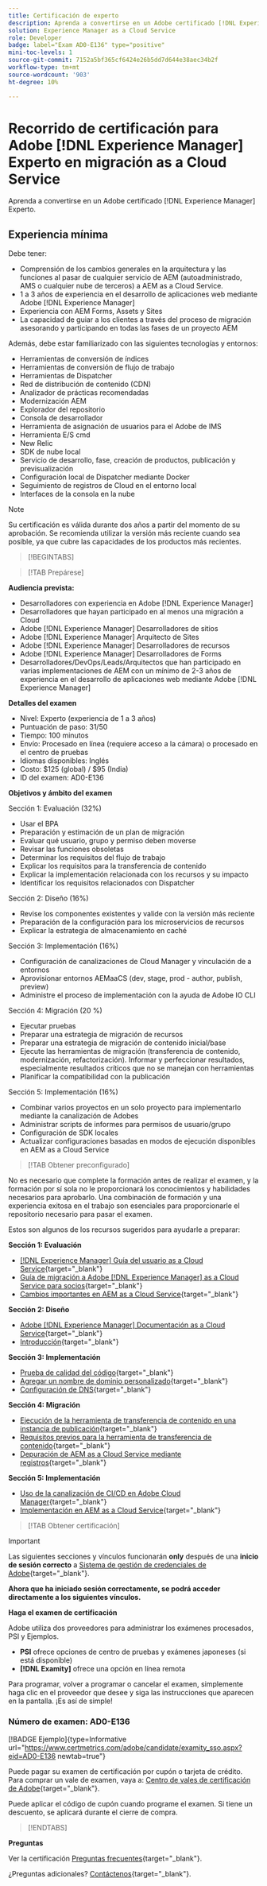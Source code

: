 ```yaml
---
title: Certificación de experto
description: Aprenda a convertirse en un Adobe certificado [!DNL Experience Manager] experto.
solution: Experience Manager as a Cloud Service
role: Developer
badge: label="Exam AD0-E136" type="positive"
mini-toc-levels: 1
source-git-commit: 7152a5bf365cf6424e26b5dd7d644e38aec34b2f
workflow-type: tm+mt
source-wordcount: '903'
ht-degree: 10%

---
```


# Recorrido de certificación para Adobe [!DNL Experience Manager] Experto en migración as a Cloud Service

Aprenda a convertirse en un Adobe certificado [!DNL Experience Manager] Experto.

## Experiencia mínima

Debe tener:

* Comprensión de los cambios generales en la arquitectura y las funciones al pasar de cualquier servicio de AEM (autoadministrado, AMS o cualquier nube de terceros) a AEM as a Cloud Service.
* 1 a 3 años de experiencia en el desarrollo de aplicaciones web mediante Adobe [!DNL Experience Manager]
* Experiencia con AEM Forms, Assets y Sites
* La capacidad de guiar a los clientes a través del proceso de migración asesorando y participando en todas las fases de un proyecto AEM

Además, debe estar familiarizado con las siguientes tecnologías y entornos:

* Herramientas de conversión de índices
* Herramientas de conversión de flujo de trabajo
* Herramientas de Dispatcher
* Red de distribución de contenido (CDN)
* Analizador de prácticas recomendadas
* Modernización AEM
* Explorador del repositorio
* Consola de desarrollador
* Herramienta de asignación de usuarios para el Adobe de IMS
* Herramienta E/S cmd
* New Relic
* SDK de nube local
* Servicio de desarrollo, fase, creación de productos, publicación y previsualización
* Configuración local de Dispatcher mediante Docker
* Seguimiento de registros de Cloud en el entorno local
* Interfaces de la consola en la nube

>[!NOTE]
>
>Su certificación es válida durante dos años a partir del momento de su aprobación. Se recomienda utilizar la versión más reciente cuando sea posible, ya que cubre las capacidades de los productos más recientes.

>[!BEGINTABS]

>[!TAB Prepárese]

**Audiencia prevista:**

* Desarrolladores con experiencia en Adobe [!DNL Experience Manager]
* Desarrolladores que hayan participado en al menos una migración a Cloud
* Adobe [!DNL Experience Manager] Desarrolladores de sitios
* Adobe [!DNL Experience Manager] Arquitecto de Sites
* Adobe [!DNL Experience Manager] Desarrolladores de recursos
* Adobe [!DNL Experience Manager] Desarrolladores de Forms
* Desarrolladores/DevOps/Leads/Arquitectos que han participado en varias implementaciones de AEM con un mínimo de 2-3 años de experiencia en el desarrollo de aplicaciones web mediante Adobe [!DNL Experience Manager]

**Detalles del examen**

* Nivel: Experto (experiencia de 1 a 3 años)
* Puntuación de paso: 31/50
* Tiempo: 100 minutos
* Envío: Procesado en línea (requiere acceso a la cámara) o procesado en el centro de pruebas
* Idiomas disponibles: Inglés
* Costo: $125 (global) / $95 (India)
* ID del examen: AD0-E136

**Objetivos y ámbito del examen**

Sección 1: Evaluación (32%)

* Usar el BPA
* Preparación y estimación de un plan de migración
* Evaluar qué usuario, grupo y permiso deben moverse
* Revisar las funciones obsoletas
* Determinar los requisitos del flujo de trabajo
* Explicar los requisitos para la transferencia de contenido
* Explicar la implementación relacionada con los recursos y su impacto
* Identificar los requisitos relacionados con Dispatcher

Sección 2: Diseño (16%)

* Revise los componentes existentes y valide con la versión más reciente
* Preparación de la configuración para los microservicios de recursos
* Explicar la estrategia de almacenamiento en caché

Sección 3: Implementación (16%)

* Configuración de canalizaciones de Cloud Manager y vinculación de a entornos
* Aprovisionar entornos AEMaaCS (dev, stage, prod - author, publish, preview)
* Administre el proceso de implementación con la ayuda de Adobe IO CLI

Sección 4: Migración (20 %)

* Ejecutar pruebas
* Preparar una estrategia de migración de recursos
* Preparar una estrategia de migración de contenido inicial/base
* Ejecute las herramientas de migración (transferencia de contenido, modernización, refactorización). Informar y perfeccionar resultados, especialmente resultados críticos que no se manejan con herramientas
* Planificar la compatibilidad con la publicación

Sección 5: Implementación (16%)

* Combinar varios proyectos en un solo proyecto para implementarlo mediante la canalización de Adobes
* Administrar scripts de informes para permisos de usuario/grupo
* Configuración de SDK locales
* Actualizar configuraciones basadas en modos de ejecución disponibles en AEM as a Cloud Service

>[!TAB Obtener preconfigurado]

No es necesario que complete la formación antes de realizar el examen, y la formación por sí sola no le proporcionará los conocimientos y habilidades necesarios para aprobarlo. Una combinación de formación y una experiencia exitosa en el trabajo son esenciales para proporcionarle el repositorio necesario para pasar el examen.

Estos son algunos de los recursos sugeridos para ayudarle a preparar:

**Sección 1: Evaluación**


* [[!DNL Experience Manager] Guía del usuario as a Cloud Service](https://experienceleague.adobe.com/docs/experience-manager-cloud-service/content/home.html?lang=es){target="_blank"}
* [Guía de migración a Adobe [!DNL Experience Manager] as a Cloud Service para socios](https://experienceleague.adobe.com/docs/experience-manager-cloud-service/content/migration-journey/getting-started-partners.html?lang=en){target="_blank"}
* [ Cambios importantes en AEM as a Cloud Service](https://experienceleague.adobe.com/docs/experience-manager-cloud-service/content/release-notes/aem-cloud-changes.html?lang=es){target="_blank"}

**Sección 2: Diseño**

* [Adobe [!DNL Experience Manager] Documentación as a Cloud Service](https://experienceleague.adobe.com/docs/experience-manager-cloud-service.html?lang=es){target="_blank"}
* [Introducción](https://experienceleague.adobe.com/docs/experience-manager-cloud-service/content/implementing/content-delivery/caching.html?lang=es){target="_blank"}

**Sección 3: Implementación**

* [Prueba de calidad del código](https://experienceleague.adobe.com/docs/experience-manager-cloud-service/content/implementing/using-cloud-manager/test-results/code-quality-testing.html?lang=es){target="_blank"}
* [Agregar un nombre de dominio personalizado](https://experienceleague.adobe.com/docs/experience-manager-cloud-service/content/implementing/using-cloud-manager/custom-domain-names/add-custom-domain-name.html?lang=en){target="_blank"}
* [Configuración de DNS](https://experienceleague.adobe.com/docs/experience-manager-cloud-service/content/implementing/using-cloud-manager/custom-domain-names/configure-dns-settings.html?lang=en){target="_blank"}

**Sección 4: Migración**

* [Ejecución de la herramienta de transferencia de contenido en una instancia de publicación](https://experienceleague.adobe.com/docs/experience-manager-cloud-service/content/migration-journey/cloud-migration/content-transfer-tool/running-content-transfer-tool-publish-instance.html?lang=en){target="_blank"}
* [Requisitos previos para la herramienta de transferencia de contenido](https://experienceleague.adobe.com/docs/experience-manager-cloud-service/content/migration-journey/cloud-migration/content-transfer-tool/prerequisites-content-transfer-tool.html?lang=en){target="_blank"}
* [Depuración de AEM as a Cloud Service mediante registros](https://experienceleague.adobe.com/docs/experience-manager-learn/cloud-service/debugging/debugging-aem-as-a-cloud-service/logs.html?lang=en){target="_blank"}

**Sección 5: Implementación**

* [Uso de la canalización de CI/CD en Adobe Cloud Manager](https://experienceleague.adobe.com/docs/experience-manager-learn/foundation/cloud-manager/use-the-cicd-pipeline-in-cloud-manager-for-aem.html?lang=en){target="_blank"}
* [Implementación en AEM as a Cloud Service](https://experienceleague.adobe.com/docs/experience-manager-cloud-service/content/implementing/deploying/overview.html?lang=en){target="_blank"}

>[!TAB Obtener certificación]

>[!IMPORTANT]
>
>Las siguientes secciones y vínculos funcionarán **only**  después de una **inicio de sesión correcto** a [Sistema de gestión de credenciales de Adobe](http://www.certmetrics.com/adobe){target="_blank"}.


**Ahora que ha iniciado sesión correctamente, se podrá acceder directamente a los siguientes vínculos.**

**Haga el examen de certificación**

Adobe utiliza dos proveedores para administrar los exámenes procesados, PSI y Ejemplos.

* **PSI** ofrece opciones de centro de pruebas y exámenes japoneses (si está disponible)
* **[!DNL Examity]** ofrece una opción en línea remota

Para programar, volver a programar o cancelar el examen, simplemente haga clic en el proveedor que desee y siga las instrucciones que aparecen en la pantalla. ¡Es así de simple!

### Número de examen: AD0-E136

[!BADGE Ejemplo]{type=Informative url="https://www.certmetrics.com/adobe/candidate/examity_sso.aspx?eid=AD0-E136 newtab=true"}

Puede pagar su examen de certificación por cupón o tarjeta de crédito. Para comprar un vale de examen, vaya a: [Centro de vales de certificación de Adobe](https://market.xvoucher.com/adobe/global){target="_blank"}.

Puede aplicar el código de cupón cuando programe el examen. Si tiene un descuento, se aplicará durante el cierre de compra.

>[!ENDTABS]

**Preguntas**

Ver la certificación [Preguntas frecuentes](https://experienceleague.adobe.com/docs/certification/certification/faq.html?lang=en){target="_blank"}.

¿Preguntas adicionales? [Contáctenos](mailto:certif@adobe.com){target="_blank"}.

